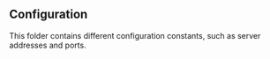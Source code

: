 ## Configuration
This folder contains different configuration constants, such as server addresses and ports.
